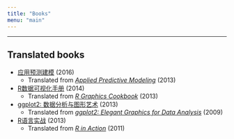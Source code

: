 ```yaml
---
title: "Books"
menu: "main"
---
```


<div class="mx-0 mx-md-4">
<hr>
</div>

## Translated books

- [应用预测建模](https://book.douban.com/subject/26800150/) (2016)
  - Translated from _[Applied Predictive Modeling](http://appliedpredictivemodeling.com/)_ (2013)
- [R数据可视化手册](http://www.oreilly.com.cn/index.php?func=book&isbn=978-7-115-34227-0) (2014)
  - Translated from _[R Graphics Cookbook](https://r-graphics.org/)_ (2013)
- [ggplot2: 数据分析与图形艺术](https://book.douban.com/subject/24527091/) (2013)
  - Translated from _[ggplot2: Elegant Graphics for Data Analysis](https://ggplot2-book.org/)_ (2009)
- [R语言实战](https://www.ituring.com.cn/book/857) (2013)
  - Translated from _[R in Action](https://www.manning.com/books/r-in-action)_ (2011)
